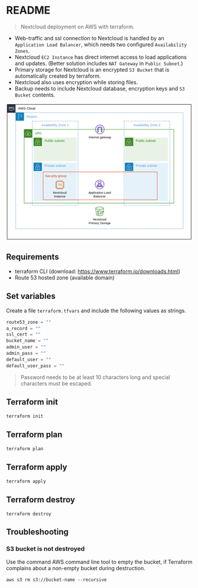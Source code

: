 # README

> Nextcloud deployment on AWS with terraform.  

- Web-traffic and ssl connection to Nextcloud is handled by an
  `Application Load Balancer`, which needs two configured `Availability Zones`.
- Nextcloud `EC2 Instance` has direct internet access to load applications and
  updates. (Better solution includes `NAT Gateway` in `Public Subnet`.)
- Primary storage for Nextcloud is an encrypted `S3 Bucket` that is
  automatically created by terraform.
- Nextcloud also uses encryption while storing files.
- Backup needs to include Nextcloud database, encryption keys and `S3 Bucket`
  contents.

![current_architecture](current.png)

## Requirements

- terraform CLI (download: <https://www.terraform.io/downloads.html>)
- Route 53 hosted zone (available domain)

## Set variables

Create a file `terraform.tfvars` and include the following values as strings.

```terraform.tfvars
route53_zone = ""
a_record = ""
ssl_cert = ""
bucket_name = ""
admin_user = ""
admin_pass = ""
default_user = ""
default_user_pass = ""
```

> Password needs to be at least 10 characters long and special
> characters must be escaped.

## Terraform init

```Shell script
terraform init
```

## Terraform plan

```Shell script
terraform plan
```

## Terraform apply

```Shell script
terraform apply
```

## Terraform destroy

```Shell script
terraform destroy
```

## Troubleshooting

### S3 bucket is not destroyed

Use the command AWS command line tool to empty the bucket, if Terraform
complains about a non-empty bucket during destruction.

```Shell script
aws s3 rm s3://bucket-name --recursive
```
